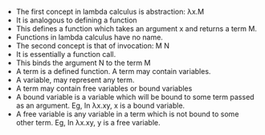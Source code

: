 
- The first concept in lambda calculus is abstraction: λx.M
- It is analogous to defining a function
- This defines a function which takes an argument x and returns a term M.
- Functions in lambda calculus have no name.
- The second concept is that of invocation: M N
- It is essentially a function call.
- This binds the argument N to the term M
- A term is a defined function. A term may contain variables.
- A variable, may represent any term.
- A term may contain free variables or bound variables
- A bound variable is a variable which will be bound to some term passed as an argument. Eg, In λx.xy, x is a bound variable.
- A free variable is any variable in a term which is not bound to some other term. Eg, In λx.xy, y is a free variable.

